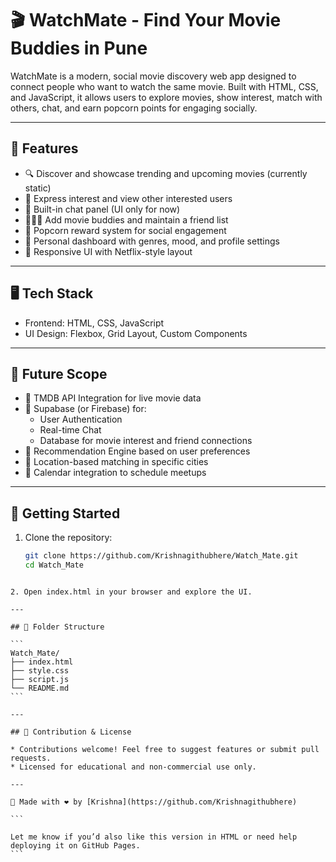 # 🎬 WatchMate - Find Your Movie Buddies in Pune

WatchMate is a modern, social movie discovery web app designed to connect people who want to watch the same movie. Built with HTML, CSS, and JavaScript, it allows users to explore movies, show interest, match with others, chat, and earn popcorn points for engaging socially.

---

## 🌟 Features

- 🔍 Discover and showcase trending and upcoming movies (currently static)
- 🎯 Express interest and view other interested users
- 💬 Built-in chat panel (UI only for now)
- 🧑‍🤝‍🧑 Add movie buddies and maintain a friend list
- 🎁 Popcorn reward system for social engagement
- 👤 Personal dashboard with genres, mood, and profile settings
- 📱 Responsive UI with Netflix-style layout

---

## 🖥️ Tech Stack

- Frontend: HTML, CSS, JavaScript
- UI Design: Flexbox, Grid Layout, Custom Components

---

## 🔮 Future Scope

- 🔗 TMDB API Integration for live movie data
- 🔐 Supabase (or Firebase) for:
  - User Authentication
  - Real-time Chat
  - Database for movie interest and friend connections
- 🧠 Recommendation Engine based on user preferences
- 📍 Location-based matching in specific cities
- 📆 Calendar integration to schedule meetups

---

## 🔧 Getting Started

1. Clone the repository:

   ```bash
   git clone https://github.com/Krishnagithubhere/Watch_Mate.git
   cd Watch_Mate
````

2. Open index.html in your browser and explore the UI.

---

## 📁 Folder Structure

```
Watch_Mate/
├── index.html
├── style.css
├── script.js
└── README.md
```

---

## 📌 Contribution & License

* Contributions welcome! Feel free to suggest features or submit pull requests.
* Licensed for educational and non-commercial use only.

---

👤 Made with ❤️ by [Krishna](https://github.com/Krishnagithubhere)

```

Let me know if you’d also like this version in HTML or need help deploying it on GitHub Pages.
```
